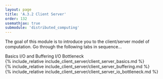 ```yaml
---
layout: page
title: 'A.3.2 Client Server'
order: 132
usemathjax: true
submodule: 'distributed_computing'
---
```


The goal of this module is to introduce you to the client/server model of
computation. Go through the following tabs in sequence...

<div markdown="1" class="ui active tab segment">

<div class="ui pointing secondary menu">
  <a class="item " data-tab="first">Basics</a>
  <a class="item " data-tab="second">I/O and Buffering</a>
  <a class="item " data-tab="third">I/O Bottleneck</a>
</div>

<div markdown="1" class="ui tab segment active" data-tab="first" >
  {% include_relative include_client_server/client_server_basics.md %}
</div>
<div markdown="1" class="ui tab segment" data-tab="second">
  {% include_relative include_client_server/client_server_buffering.md %}
</div>
<div markdown="1" class="ui tab segment " data-tab="third">
  {% include_relative include_client_server/client_server_io_bottleneck.md %}
</div>



